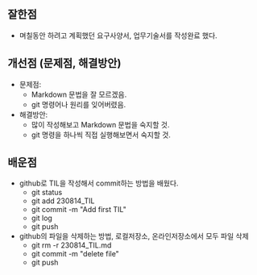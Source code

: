 ## 잘한점
* 며칠동안 하려고 계획했던 요구사양서, 업무기술서를 작성완료 했다.

## 개선점 (문제점, 해결방안)
* 문제점: 
  * Markdown 문법을 잘 모르겠음.
  * git 명령어나 원리를 잊어버렸음.
* 해결방안:
  * 많이 작성해보고 Markdown 문법을 숙지할 것.
  * git 명령을 하나씩 직접 실행해보면서 숙지할 것.

## 배운점
* github로 TIL을 작성해서 commit하는 방법을 배웠다.
  * git status
  * git add 230814_TIL
  * git commit -m "Add first TIL"
  * git log
  * git push
* github의 파일을 삭제하는 방법, 로컬저장소, 온라인저장소에서 모두 파일 삭제
  * git rm -r 230814_TIL.md
  * git commit -m "delete file"
  * git push